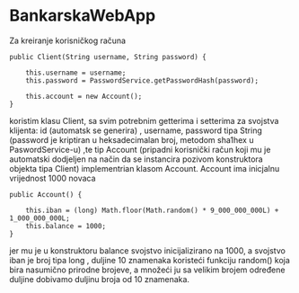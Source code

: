 # BankarskaWebApp

Za kreiranje korisničkog računa

    public Client(String username, String password) {
    	
        this.username = username;
        this.password = PasswordService.getPasswordHash(password);
        
        this.account = new Account();
    }
    
koristim klasu Client, sa svim potrebnim getterima i setterima za svojstva klijenta: id (automatsk se generira) , username, password tipa String (password je kriptiran u heksadecimalan broj, metodom sha1hex u PaswordService-u) ,te tip Account (pripadni korisnički račun koji mu je automatski dodjeljen na način da se instancira pozivom konstruktora objekta tipa Client) implementrian klasom Account. 
Account ima inicjalnu vrijednost 1000 novaca

    public Account() {
    	
        this.iban = (long) Math.floor(Math.random() * 9_000_000_000L) + 1_000_000_000L;
        this.balance = 1000;
    }
    
jer mu je u konstruktoru balance svojstvo inicijalizirano na 1000, a svojstvo iban je broj tipa long , duljine 10 znamenaka koristeći funkciju random() koja bira nasumično prirodne brojeve, a množeći ju sa velikim brojem određene duljine dobivamo duljinu broja od 10 znamenaka.


